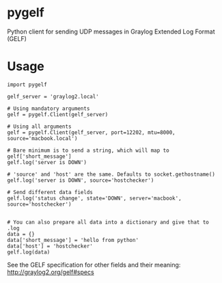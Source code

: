 pygelf
======

Python client for sending UDP messages in Graylog Extended Log Format (GELF)

Usage
======
```
import pygelf

gelf_server = 'graylog2.local'

# Using mandatory arguments
gelf = pygelf.Client(gelf_server)

# Using all arguments
gelf = pygelf.Client(gelf_server, port=12202, mtu=8000, source='macbook.local')

# Bare minimum is to send a string, which will map to gelf['short_message']
gelf.log('server is DOWN')

# 'source' and 'host' are the same. Defaults to socket.gethostname()
gelf.log('server is DOWN', source='hostchecker')

# Send different data fields
gelf.log('status change', state='DOWN', server='macbook', source='hostchecker')


# You can also prepare all data into a dictionary and give that to .log
data = {}
data['short_message'] = 'hello from python'
data['host'] = 'hostchecker'
gelf.log(data)
```

See the GELF specification for other fields and their meaning: 
http://graylog2.org/gelf#specs

